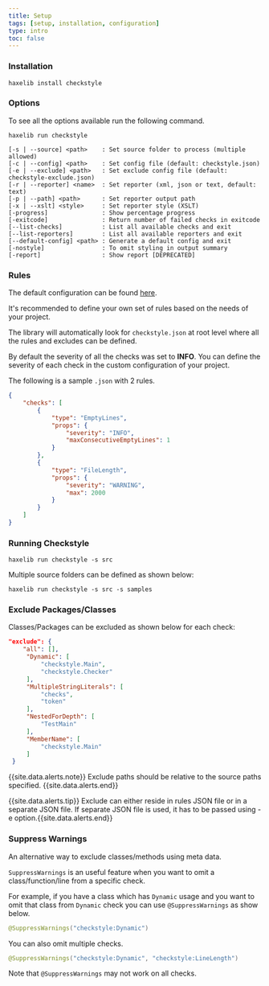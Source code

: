 ```yaml
---
title: Setup
tags: [setup, installation, configuration]
type: intro
toc: false
---
```


### Installation

```
haxelib install checkstyle
```

### Options

To see all the options available run the following command.

```
haxelib run checkstyle
```

```
[-s | --source] <path>    : Set source folder to process (multiple allowed)
[-c | --config] <path>    : Set config file (default: checkstyle.json)
[-e | --exclude] <path>   : Set exclude config file (default: checkstyle-exclude.json)
[-r | --reporter] <name>  : Set reporter (xml, json or text, default: text)
[-p | --path] <path>      : Set reporter output path
[-x | --xslt] <style>     : Set reporter style (XSLT)
[-progress]               : Show percentage progress
[-exitcode]               : Return number of failed checks in exitcode
[--list-checks]           : List all available checks and exit
[--list-reporters]        : List all available reporters and exit
[--default-config] <path> : Generate a default config and exit
[-nostyle]                : To omit styling in output summary
[-report]                 : Show report [DEPRECATED]
```

### Rules

The default configuration can be found [here](https://github.com/HaxeCheckstyle/haxe-checkstyle/blob/dev/resources/default-config.json).

It's recommended to define your own set of rules based on the needs of your project.

The library will automatically look for `checkstyle.json` at root level where all the rules and excludes can be defined.

By default the severity of all the checks was set to **INFO**. You can define the severity of each check in the custom configuration of your project.

The following is a sample `.json` with 2 rules.

```json
{
    "checks": [
        {
            "type": "EmptyLines",
            "props": {
                "severity": "INFO",
                "maxConsecutiveEmptyLines": 1
            }
        },
        {
            "type": "FileLength",
            "props": {
                "severity": "WARNING",
                "max": 2000
            }
        }
    ]
}
```

### Running Checkstyle

```
haxelib run checkstyle -s src
```

Multiple source folders can be defined as shown below:

```
haxelib run checkstyle -s src -s samples
```

### Exclude Packages/Classes

Classes/Packages can be excluded as shown below for each check:


```json
"exclude": {
    "all": [],
     "Dynamic": [
         "checkstyle.Main",
         "checkstyle.Checker"
     ],
     "MultipleStringLiterals": [
         "checks",
         "token"
     ],
     "NestedForDepth": [
         "TestMain"
     ],
     "MemberName": [
         "checkstyle.Main"
     ]
 }
```

{{site.data.alerts.note}} Exclude paths should be relative to the source paths specified. {{site.data.alerts.end}}

{{site.data.alerts.tip}} Exclude can either reside in rules JSON file or in a separate JSON file. If separate JSON file is used, it has to be passed using -e option.{{site.data.alerts.end}}

### Suppress Warnings

An alternative way to exclude classes/methods using meta data.

`SuppressWarnings` is an useful feature when you want to omit a class/function/line from a specific check.

For example, if you have a class which has `Dynamic` usage and you want to omit that class from `Dynamic` check you can use `@SuppressWarnings` as show below.

```java
@SuppressWarnings("checkstyle:Dynamic")
```

You can also omit multiple checks.

```java
@SuppressWarnings("checkstyle:Dynamic", "checkstyle:LineLength")
```

Note that `@SuppressWarnings` may not work on all checks.